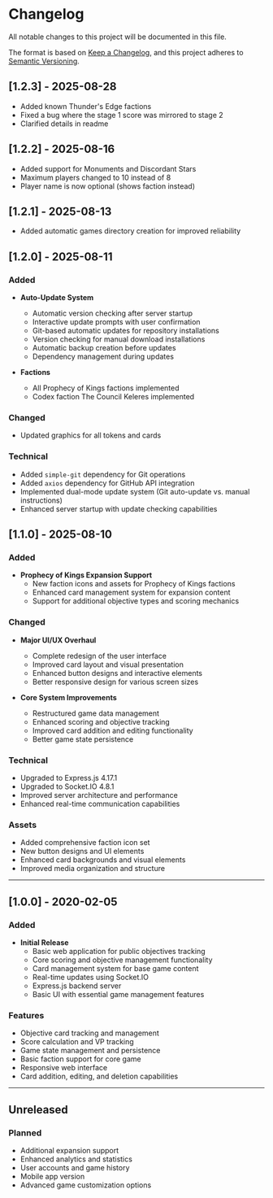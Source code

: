 # Changelog

All notable changes to this project will be documented in this file.

The format is based on [Keep a Changelog](https://keepachangelog.com/en/1.0.0/),
and this project adheres to [Semantic Versioning](https://semver.org/spec/v2.0.0.html).

## [1.2.3] - 2025-08-28

- Added known Thunder's Edge factions
- Fixed a bug where the stage 1 score was mirrored to stage 2
- Clarified details in readme

## [1.2.2] - 2025-08-16

- Added support for Monuments and Discordant Stars
- Maximum players changed to 10 instead of 8
- Player name is now optional (shows faction instead)

## [1.2.1] - 2025-08-13

- Added automatic games directory creation for improved reliability

## [1.2.0] - 2025-08-11

### Added
- **Auto-Update System**
  - Automatic version checking after server startup
  - Interactive update prompts with user confirmation
  - Git-based automatic updates for repository installations
  - Version checking for manual download installations
  - Automatic backup creation before updates
  - Dependency management during updates

- **Factions**
  - All Prophecy of Kings factions implemented
  - Codex faction The Council Keleres implemented

### Changed
- Updated graphics for all tokens and cards

### Technical
- Added `simple-git` dependency for Git operations
- Added `axios` dependency for GitHub API integration
- Implemented dual-mode update system (Git auto-update vs. manual instructions)
- Enhanced server startup with update checking capabilities

## [1.1.0] - 2025-08-10

### Added
- **Prophecy of Kings Expansion Support**
  - New faction icons and assets for Prophecy of Kings factions
  - Enhanced card management system for expansion content
  - Support for additional objective types and scoring mechanics

### Changed
- **Major UI/UX Overhaul**
  - Complete redesign of the user interface
  - Improved card layout and visual presentation
  - Enhanced button designs and interactive elements
  - Better responsive design for various screen sizes

- **Core System Improvements**
  - Restructured game data management
  - Enhanced scoring and objective tracking
  - Improved card addition and editing functionality
  - Better game state persistence

### Technical
- Upgraded to Express.js 4.17.1
- Upgraded to Socket.IO 4.8.1
- Improved server architecture and performance
- Enhanced real-time communication capabilities

### Assets
- Added comprehensive faction icon set
- New button designs and UI elements
- Enhanced card backgrounds and visual elements
- Improved media organization and structure

---

## [1.0.0] - 2020-02-05

### Added
- **Initial Release**
  - Basic web application for public objectives tracking
  - Core scoring and objective management functionality
  - Card management system for base game content
  - Real-time updates using Socket.IO
  - Express.js backend server
  - Basic UI with essential game management features

### Features
- Objective card tracking and management
- Score calculation and VP tracking
- Game state management and persistence
- Basic faction support for core game
- Responsive web interface
- Card addition, editing, and deletion capabilities

---

## Unreleased

### Planned
- Additional expansion support
- Enhanced analytics and statistics
- User accounts and game history
- Mobile app version
- Advanced game customization options
